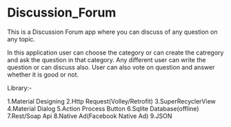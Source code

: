 # Discussion_Forum

This is a Discussion Forum app where you can discuss of any question on any topic.


In this application user can choose the category or can create the catregory and ask the question in that category. Any different user can write the question or can discuss also. User can also vote on question and answer whether it is good or not.

Library:-

1.Material Designing
2.Http Request(Volley/Retrofit)
3.SuperRecyclerView
4.Material Dialog
5.Action Process Button
6.Sqlite Database(offline)
7.Rest/Soap Api
8.Native Ad(Facebook Native Ad)
9.JSON

